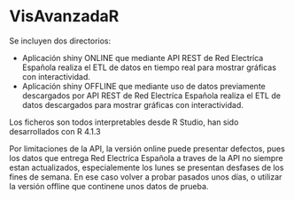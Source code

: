 # VisAvanzadaR
Se incluyen dos directorios:
  * Aplicación shiny ONLINE que mediante API REST de Red Electríca Española realiza el ETL de datos en tiempo real para mostrar gráficas con interactividad.
  * Aplicación shiny OFFLINE que mediante uso de datos previamente descargados por API REST de Red Electríca Española realiza el ETL de datos descargados para mostrar gráficas con interactividad.

Los ficheros son todos interpretables desde R Studio, han sido desarrollados con R 4.1.3

Por limitaciones de la API, la versión online puede presentar defectos, pues los datos que entrega Red Electríca Española a traves de la API no siempre estan actualizados, especialemente los lunes se presentan desfases de los fines de semana. En ese caso volver a probar pasados unos días, o utilizar la versión offline que continene unos datos de prueba.
